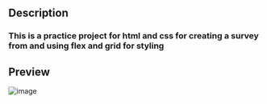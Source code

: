 ## Description
### This is a practice project for html and css for creating a survey from and using flex and grid for styling

## Preview
![image](https://github.com/user-attachments/assets/7d81d21c-5e99-4643-ac65-0539c4d28135)
